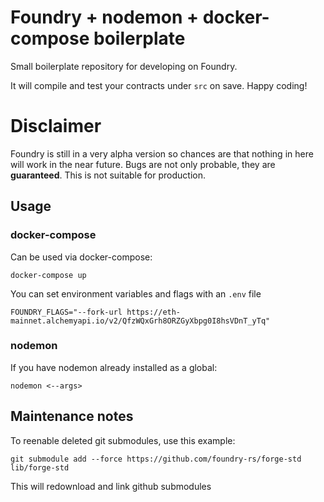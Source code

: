# Foundry + nodemon + docker-compose boilerplate

Small boilerplate repository for developing on Foundry.

It will compile and test your contracts under `src` on save. Happy coding!

# Disclaimer

Foundry is still in a very alpha version so chances are that nothing in here will work in the near future. Bugs are not only probable, they are **guaranteed**. This is not suitable for production.

## Usage

### docker-compose

Can be used via docker-compose:

`docker-compose up`

You can set environment variables and flags with an `.env` file

```
FOUNDRY_FLAGS="--fork-url https://eth-mainnet.alchemyapi.io/v2/QfzWQxGrh8ORZGyXbpg0I8hsVDnT_yTq"
```

### nodemon

If you have nodemon already installed as a global:

`nodemon <--args>`

## Maintenance notes

To reenable deleted git submodules, use this example:

`git submodule add --force https://github.com/foundry-rs/forge-std lib/forge-std`

This will redownload and link github submodules
